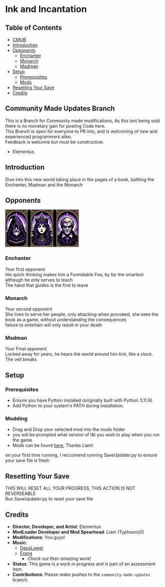 # Ink and Incantation
## Table of Contents
- [CMUB](#community-made-updates-branch)
- [Introduction](#introduction)
- [Opponents](#opponents)
  - [Enchanter](#enchanter)
  - [Monarch](#monarch)
  - [Madman](#madman)
- [Setup](#setup)
  - [Prerequisites](#prerequisites)
  - [Mods](#modding)
- [Resetting Your Save](#resetting-your-save)
- [Credits](#credits)


## Community Made Updates Branch
This is a Branch for Community made modifications, As this isnt being sold there is no monetary gain for posting Code here.<br>
This Branch is open for everyone to PR into, and is welcoming of new and experienced programmers alike.<br>
Feedback is welcome but must be constructive.<br>
- Elementus
## Introduction
Dive into this new world taking place in the pages of a book, battling the Enchanter, Madman and the Monarch

## Opponents
![A Image of the Opponents](base/Assets/Selector.jpg)
### Enchanter
Your first opponent <br>
His quick thinking makes him a Formidable Foe, by far the smartest although he only serves to teach<br>
The hand that guides is the first to leave

### Monarch
Your second opponent<br>
She lives to serve her people, only attacking when provoked, she sees the book as a game, without understanding the consequences<br>
failure to entertain will only result in your death

### Madman
Your Final opponent<br>
Locked away for years, he hears the world around him tick, like a clock.<br>
The veil breaks

## Setup

### Prerequisites
- Ensure you have Python installed (originally built with Python 3.11.9).
- Add Python to your system's PATH during installation.

### Modding
- Drag and Drop your selected mod into the mods folder
- you will be prompted what version of I&I you wish to play when you run the game
- Mods can be found [here](https://xliam.space/iaimods.html), Thanks Liam!

on your first time running, I reccomend running SaveUpdater.py to ensure your save file is fresh
## Resetting Your Save
THIS WILL RESET ALL YOUR PROGRESS, THIS ACTION IS NOT REVERSEABLE <br>
Run SaveUpdater.py to reset your save file

## Credits
- **Director, Developer, and Artist**: Elementus
- **ModLoader Developer and Mod Spearhead**: Liam (Typhoonz0)
- **Modifications**: You guys! <br>
- **Music**:
  - [DeusLower](https://www.youtube.com/@DeusLower)
  - [Erang](https://www.youtube.com/channel/UC0xBatTv8HbChLQukeerUCg)
    - *Check out their amazing work!*
- **Status**: This game is a work in progress and is part of an assessment item.
- **Contributions**: Please make pushes to the `community-made-updates` branch.
